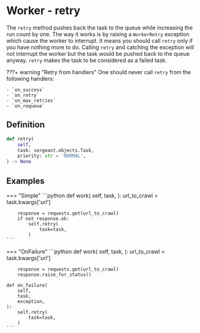 # Worker - retry

The `retry` method pushes back the task to the queue while increasing the run count by one. The way it works is by raising a `WorkerRetry` exception which cause the worker to interrupt. It means you should call `retry` only if you have nothing more to do. Calling `retry` and catching the exception will not interrupt the worker but the task would be pushed back to the queue anyway. `retry` makes the task to be considered as a failed task.

???+ warning "Retry from handlers"
    One should never call `retry` from the following handlers:

    - `on_success`
    - `on_retry`
    - `on_max_retries`
    - `on_requeue`


## Definition

```python
def retry(
    self,
    task: sergeant.objects.Task,
    priority: str = 'NORMAL',
) -> None
```


## Examples

=== "Simple"
    ```python
    def work(
        self,
        task,
    ):
        url_to_crawl = task.kwargs['url']

        response = requests.get(url_to_crawl)
        if not response.ok:
            self.retry(
                task=task,
            )
    ```
=== "OnFailure"
    ```python
    def work(
        self,
        task,
    ):
        url_to_crawl = task.kwargs['url']

        response = requests.get(url_to_crawl)
        response.raise_for_status()

    def on_failure(
        self,
        task,
        exception,
    ):
        self.retry(
            task=task,
        )
    ```
